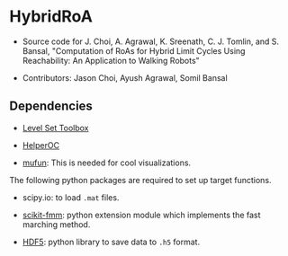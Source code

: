 # HybridRoA

- Source code for J. Choi, A. Agrawal, K. Sreenath, C. J. Tomlin, and S. Bansal, "Computation of RoAs for Hybrid Limit Cycles Using Reachability: An Application to Walking Robots"

- Contributors: Jason Choi, Ayush Agrawal, Somil Bansal

## Dependencies

- [Level Set Toolbox](https://www.cs.ubc.ca/~mitchell/ToolboxLS/)

- [HelperOC](https://github.com/HJReachability/helperOC)

- [mufun](https://github.com/ChoiJangho/mufun): This is needed for cool visualizations.

The following python packages are required to set up target functions.

- scipy.io: to load `.mat` files.

- [scikit-fmm](https://pythonhosted.org/scikit-fmm/): python extension module which implements the fast marching method.

- [HDF5](https://docs.h5py.org/en/stable/): python library to save data to `.h5` format.